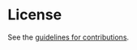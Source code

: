 # License

See the
[guidelines for contributions](https://github.com/sheurich/draft-sheurich-acme-dns-persist/blob/main/CONTRIBUTING.md).
